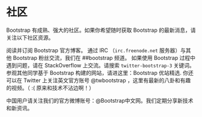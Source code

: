 # 社区

Bootstrap 有成熟、强大的社区。如果你希望随时获取 Bootstrap 的最新消息，请关注以下社区资源。

阅读并订阅 Bootstrap 官方博客。
通过 IRC （`irc.freenode.net` 服务器）与其他 Bootstrap 粉丝交流，我们在 ##bootstrap 频道。
如果使用 Bootstrap 过程中遇到问题，请在 StackOverflow 上交流。请搜索 `twitter-bootstrap-3` 关键词。
参观其他同学基于 Bootstrap 构建的网站，请进这里：Bootstrap 优站精选.
你还可以在 Twitter 上关注英文官方账号 @twbootstrap ，这里有最新的八卦和有趣的视频。（ :( 原来和技术不沾边啊！）

中国用户请关注我们的官方微博账号：@Bootstrap中文网。我们定期分享新技术和新资讯。